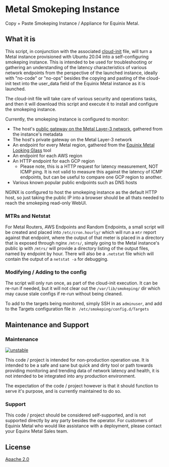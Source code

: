 # Metal Smokeping Instance

Copy + Paste Smokeping Instance / Appliance for Equinix Metal. 

## What it is
This script, in conjunction with the associated [cloud-init](../boiler_plate_cloud_inits/smokeping_ubuntu_2004.yaml) file, will turn a Metal instance provisioned with Ubuntu 20.04 into a self-configuring smokeping instance. This is intended to be used for troubleshooting or gathering an understanding of the latency characteristics of various network endpoints from the perspective of the launched instance, ideally with "no-code" or "no-ops" besides the copying and pasting of the cloud-init text into the user_data field of the Equinix Metal instance as it is launched.

The cloud-init file will take care of various security and operations tasks, and then it will download this script and execute it to install and configure the smokeping instance.

Currently, the smokeping instance is configured to monitor:
- The host's [public gateway on the Metal Layer-3 network](https://metal.equinix.com/developers/docs/networking/ip-addresses/), gathered from the instance's metadata
- The host's private gateway on the Metal Layer-3 network
- An endpoint for every Metal region, gathered from the [Equinix Metal Looking Glass](https://metal.equinix.com/developers/looking-glass/) tool
- An endpoint for each AWS region
- An HTTP endpoint for each GCP region
  - Please note, this is a HTTP request for latency measurement, NOT ICMP ping. It is not valid to measure this against the latency of ICMP endpoints, but can be useful to compare one GCP region to another.
- Various known popular public endpoints such as DNS hosts

NGINX is configured to host the smokeping instance as the default HTTP host, so just taking the public IP into a browser should be all thats needed to reach the smokeping read-only WebUI.

### MTRs and Netstat
For Metal Routers, AWS Endpoints and Random Endpoints, a small script will be created and placed into `/etc/cron.hourly/` which will run a `mtr` report against that endpoint, where the output of that meter is placed in a directory that is exposed through nginx `/mtrs/`, simply going to the Metal instance's public ip with `/mtrs/` will provide a directory listing of the output files, named by endpoint by hour. There will also be a `.netstat` file which will contain the output of a `netstat -a` for debugging.

### Modifying / Adding to the config

The script will only run once, as part of the cloud-init execution. It can be re-run if needed, but it will not clear out the `/var/lib/smokeping/` dir which may cause stale configs if re-run without being cleaned.

To add to the targets being monitored, simply SSH in as `adminuser`, and add to the Targets configuration file in ` /etc/smokeping/config.d/Targets`


## Maintenance and Support

### Maintenance

[![unstable](http://badges.github.io/stability-badges/dist/unstable.svg)](http://github.com/badges/stability-badges)

This code / project is intended for non-production operation use. It is intended to be a safe and sane but quick and dirty tool or path towards providing monitoring and trending data of network latency and health, it is not intended to be integrated into any production environment. 

The expectation of the code / project however is that it should function to serve it's purpose, and is currently maintained to do so. 

### Support

This code / project should be considered self-supported, and is not supported directly by any party besides the operator. For customers of Equinix Metal who would like assistance with a deployment, please contact your Equinx Metal Sales team.


## License

[Apache 2.0](./LICENSE)
